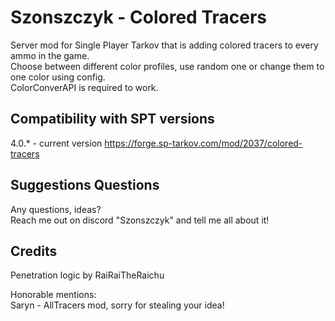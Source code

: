 # Szonszczyk - Colored Tracers

Server mod for Single Player Tarkov that is adding colored tracers to every ammo in the game.  
Choose between different color profiles, use random one or change them to one color using config.  
ColorConverAPI is required to work.

## Compatibility with SPT versions

4.0.* - current version
https://forge.sp-tarkov.com/mod/2037/colored-tracers

## Suggestions Questions

Any questions, ideas?   
Reach me out on discord "Szonszczyk" and tell me all about it!

## Credits

Penetration logic by RaiRaiTheRaichu  

Honorable mentions:  
Saryn - AllTracers mod, sorry for stealing your idea!